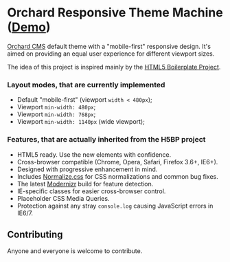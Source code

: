 # Orchard Responsive Theme Machine ([Demo](http://ermakovich.github.com/orchard-responsive-theme-machine/))

[Orchard CMS](http://orchardproject.net) default theme with a "mobile-first" responsive design.
It's aimed on providing an equal user experience for different viewport sizes.

The idea of this project is inspired mainly by the [HTML5 Boilerplate Project](http://h5bp.com/).

### Layout modes, that are currently implemented

* Default "mobile-first" (viewport `width < 480px`);
* Viewport `min-width: 480px`;
* Viewport `min-width: 768px`;
* Viewport `min-width: 1140px` (wide viewport);

### Features, that are actually inherited from the H5BP project

* HTML5 ready. Use the new elements with confidence.
* Cross-browser compatible (Chrome, Opera, Safari, Firefox 3.6+, IE6+).
* Designed with progressive enhancement in mind.
* Includes [Normalize.css](http://necolas.github.com/normalize.css/) for CSS
  normalizations and common bug fixes.
* The latest [Modernizr](http://modernizr.com/) build for feature detection.
* IE-specific classes for easier cross-browser control.
* Placeholder CSS Media Queries.
* Protection against any stray `console.log` causing JavaScript errors in
  IE6/7.


## Contributing

Anyone and everyone is welcome to contribute.

